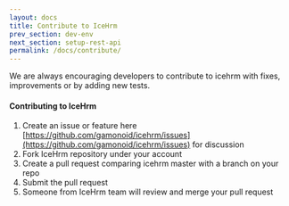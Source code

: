 ```yaml
---
layout: docs
title: Contribute to IceHrm
prev_section: dev-env
next_section: setup-rest-api
permalink: /docs/contribute/
---
```


We are always encouraging developers to contribute to icehrm with fixes, improvements or by adding new tests.

#### Contributing to IceHrm

1. Create an issue or feature here [https://github.com/gamonoid/icehrm/issues](https://github.com/gamonoid/icehrm/issues) for discussion
2. Fork IceHrm repository under your account
3. Create a pull request comparing icehrm master with a branch on your repo
4. Submit the pull request
5. Someone from IceHrm team will review and merge your pull request